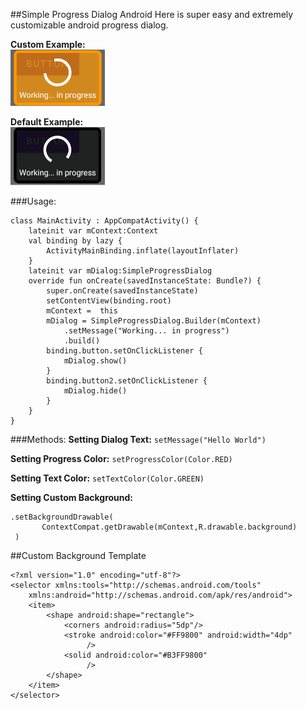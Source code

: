 
##Simple Progress Dialog Android
Here is super easy and extremely customizable android progress dialog.

**Custom Example:**<br/>
<img src="simpleprogressdialog_custom.png" width="30%" height="30%"/>

**Default Example:**<br/>
<img src="simpleprogressdialog_default.png" width="30%" height="30%"/>


###Usage:
```
class MainActivity : AppCompatActivity() {
    lateinit var mContext:Context
    val binding by lazy {
        ActivityMainBinding.inflate(layoutInflater)
    }
    lateinit var mDialog:SimpleProgressDialog
    override fun onCreate(savedInstanceState: Bundle?) {
        super.onCreate(savedInstanceState)
        setContentView(binding.root)
        mContext =  this
        mDialog = SimpleProgressDialog.Builder(mContext)
            .setMessage("Working... in progress")
            .build()
        binding.button.setOnClickListener {
            mDialog.show()
        }
        binding.button2.setOnClickListener {
            mDialog.hide()
        }
    }
}
```

###Methods:
**Setting Dialog Text:**
``
setMessage("Hello World")
``

**Setting Progress Color:**
``
setProgressColor(Color.RED)
``

**Setting Text Color:**
``
setTextColor(Color.GREEN)
``

**Setting Custom Background:**
```
.setBackgroundDrawable(
       ContextCompat.getDrawable(mContext,R.drawable.background)
 )
```

##Custom Background Template
```
<?xml version="1.0" encoding="utf-8"?>
<selector xmlns:tools="http://schemas.android.com/tools"
    xmlns:android="http://schemas.android.com/apk/res/android">
    <item>
        <shape android:shape="rectangle">
            <corners android:radius="5dp"/>
            <stroke android:color="#FF9800" android:width="4dp"
                 />
            <solid android:color="#B3FF9800"
                 />
        </shape>
    </item>
</selector>
```
